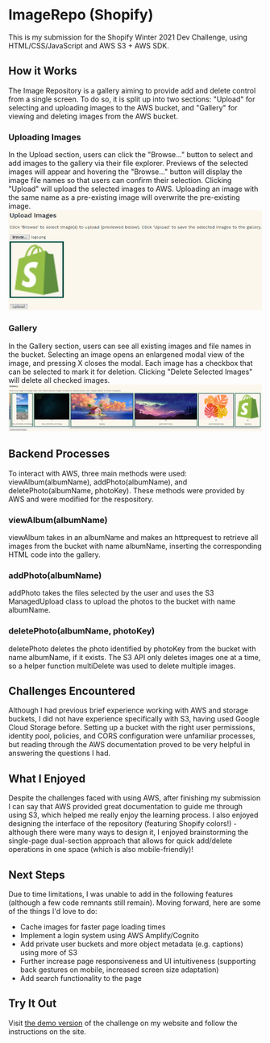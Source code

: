 # ImageRepo (Shopify)
This is my submission for the Shopify Winter 2021 Dev Challenge, using HTML/CSS/JavaScript and AWS S3 + AWS SDK.

## How it Works
The Image Repository is a gallery aiming to provide add and delete control from a single screen. To do so, it is split up into two sections: "Upload" for selecting and uploading images to the AWS bucket, and "Gallery" for viewing and deleting images from the AWS bucket.

### Uploading Images
In the Upload section, users can click the "Browse..." button to select and add images to the gallery via their file explorer. 
Previews of the selected images will appear and hovering the "Browse..." button will display the image file names so that users can confirm their selection. 
Clicking "Upload" will upload the selected images to AWS. Uploading an image with the same name as a pre-existing image will overwrite the pre-existing image.
![Upload Demo](uploadDemo.png)

### Gallery
In the Gallery section, users can see all existing images and file names in the bucket. Selecting an image opens an enlargened modal view of the image, and pressing X closes the modal. 
Each image has a checkbox that can be selected to mark it for deletion. Clicking "Delete Selected Images" will delete all checked images. 
![Gallery Demo](galleryDemo.png)

## Backend Processes
To interact with AWS, three main methods were used: viewAlbum(albumName), addPhoto(albumName), and deletePhoto(albumName, photoKey). These methods were provided by AWS and were modified for the respository.
### viewAlbum(albumName)
viewAlbum takes in an albumName and makes an httprequest to retrieve all images from the bucket with name albumName, inserting the corresponding HTML code into the gallery.
### addPhoto(albumName)
addPhoto takes the files selected by the user and uses the S3 ManagedUpload class to upload the photos to the bucket with name albumName.
### deletePhoto(albumName, photoKey)
deletePhoto deletes the photo identified by photoKey from the bucket with name albumName, if it exists. The S3 API only deletes images one at a time, so a helper function multiDelete was used to delete multiple images.  

## Challenges Encountered
Although I had previous brief experience working with AWS and storage buckets, I did not have experience specifically with S3, having used Google Cloud Storage before. 
Setting up a bucket with the right user permissions, identity pool, policies, and CORS configuration were unfamiliar processes, but reading through the AWS documentation proved to be very helpful in answering the questions I had.

## What I Enjoyed
Despite the challenges faced with using AWS, after finishing my submission I can say that AWS provided great documentation to guide me through using S3, which helped me really enjoy the learning process. 
I also enjoyed designing the interface of the repository (featuring Shopify colors!) - although there were many ways to design it, I enjoyed brainstorming the single-page dual-section approach that allows for quick add/delete operations in one space (which is also mobile-friendly)!

## Next Steps
Due to time limitations, I was unable to add in the following features (although a few code remnants still remain). Moving forward, here are some of the things I'd love to do:
- Cache images for faster page loading times
- Implement a login system using AWS Amplify/Cognito 
- Add private user buckets and more object metadata (e.g. captions) using more of S3
- Further increase page responsiveness and UI intuitiveness (supporting back gestures on mobile, increased screen size adaptation)
- Add search functionality to the page

## Try It Out
Visit [the demo version](https://williamlongking.github.io/demo/index.html) of the challenge on my website and follow the instructions on the site.
